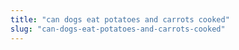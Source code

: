 ```yaml
---
title: "can dogs eat potatoes and carrots cooked"
slug: "can-dogs-eat-potatoes-and-carrots-cooked"
---
```


